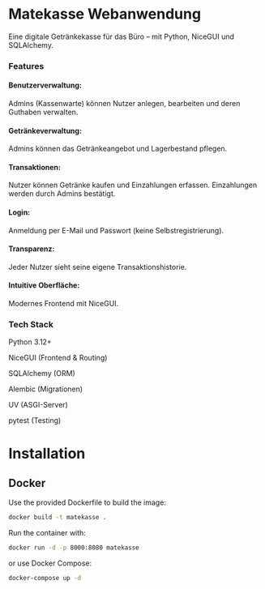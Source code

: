 # Matekasse Webanwendung
Eine digitale Getränkekasse für das Büro – mit Python, NiceGUI und SQLAlchemy.

### Features
#### Benutzerverwaltung:
Admins (Kassenwarte) können Nutzer anlegen, bearbeiten und deren Guthaben verwalten.

#### Getränkeverwaltung:
Admins können das Getränkeangebot und Lagerbestand pflegen.

#### Transaktionen:
Nutzer können Getränke kaufen und Einzahlungen erfassen. Einzahlungen werden durch Admins bestätigt.

#### Login:
Anmeldung per E-Mail und Passwort (keine Selbstregistrierung).

#### Transparenz:
Jeder Nutzer sieht seine eigene Transaktionshistorie.

#### Intuitive Oberfläche:
Modernes Frontend mit NiceGUI.

### Tech Stack
Python 3.12+

NiceGUI (Frontend & Routing)

SQLAlchemy (ORM)

Alembic (Migrationen)

UV (ASGI-Server)

pytest (Testing)

# Installation

## Docker
Use the provided Dockerfile to build the image:
```bash
docker build -t matekasse .
```
Run the container with:
```bash
docker run -d -p 8000:8080 matekasse
```

or use Docker Compose:
```bash
docker-compose up -d
```